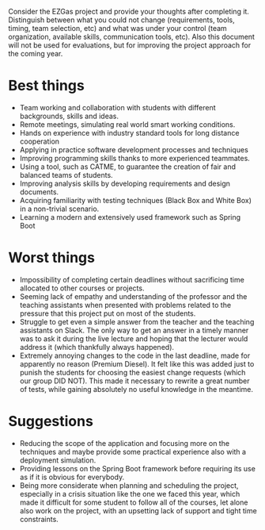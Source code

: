 Consider the EZGas project and provide your thoughts after completing it. 
Distinguish between what you could not change (requirements, tools, timing, team selection, etc) 
and what was under your control (team organization, available skills, communication tools, etc).
Also this document will not be used for evaluations, but for improving the project approach for the coming year.


# Best things
* Team working and collaboration with students with different backgrounds, skills and ideas.
* Remote meetings, simulating real world smart working conditions.
* Hands on experience with industry standard tools for long distance cooperation 
* Applying in practice software development processes and techniques
* Improving programming skills thanks to more experienced teammates.
* Using a tool, such as CATME, to guarantee the creation of fair and balanced teams of students.
* Improving analysis skills by developing requirements and design documents.
* Acquiring familiarity with testing techniques (Black Box and White Box) in a non-trivial scenario.
* Learning a modern and extensively used framework such as Spring Boot

# Worst things
* Impossibility of completing certain deadlines without sacrificing time allocated to other courses or projects.
* Seeming lack of empathy and understanding of the professor and the teaching assistants when presented with problems related to the pressure that this project put on most of the students. 
* Struggle to get even a simple answer from the teacher and the teaching assistants on Slack. The only way to get an answer in a timely manner was to ask it during the live lecture and hoping that the lecturer would address it (which thankfully always happened).
* Extremely annoying changes to the code in the last deadline, made for apparently no reason (Premium Diesel). It felt like this was added just to punish the students for choosing the easiest change requests (which our group DID NOT). This made it necessary to rewrite a great number of tests, while gaining absolutely no useful knowledge in the meantime.

# Suggestions 
* Reducing the scope of the application and focusing more on the techniques and maybe provide some practical experience also with a deployment simulation.
* Providing lessons on the Spring Boot framework before requiring its use as if it is obvious for everybody.
* Being more considerate when planning and scheduling the project, especially in a crisis situation like the one we faced this year, which made it difficult for some student to follow all of the courses, let alone also work on the project, with an upsetting lack of support and tight time constraints.
